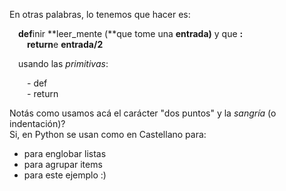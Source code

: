 En otras palabras, lo tenemos que hacer es:   

&emsp;**def**inir **leer_mente (**que tome una **entrada)** y que **:**   
&emsp;&emsp;**return**e **entrada/2**
  
&emsp;usando las *primitivas*:
  
&emsp;&emsp;- def   
&emsp;&emsp;- return   
  
Notás como usamos acá el carácter "dos puntos" y la *sangría* (o indentación)?  
Si, en Python se usan como en Castellano para:

- para englobar listas
- para agrupar items
- para este ejemplo :)
